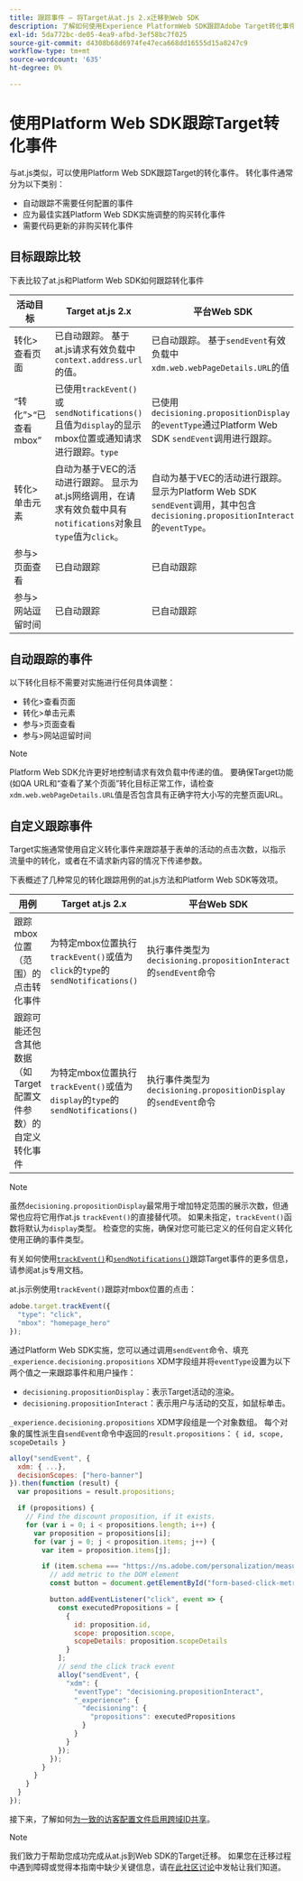 ```yaml
---
title: 跟踪事件 — 将Target从at.js 2.x迁移到Web SDK
description: 了解如何使用Experience PlatformWeb SDK跟踪Adobe Target转化事件。
exl-id: 5da772bc-de05-4ea9-afbd-3ef58bc7f025
source-git-commit: d4308b68d6974fe47eca668dd16555d15a8247c9
workflow-type: tm+mt
source-wordcount: '635'
ht-degree: 0%

---
```


# 使用Platform Web SDK跟踪Target转化事件

与at.js类似，可以使用Platform Web SDK跟踪Target的转化事件。 转化事件通常分为以下类别：

* 自动跟踪不需要任何配置的事件
* 应为最佳实践Platform Web SDK实施调整的购买转化事件
* 需要代码更新的非购买转化事件

## 目标跟踪比较

下表比较了at.js和Platform Web SDK如何跟踪转化事件

| 活动目标 | Target at.js 2.x | 平台Web SDK |
|---|---|---|
| 转化>查看页面 | 已自动跟踪。 基于at.js请求有效负载中`context.address.url`的值。 | 已自动跟踪。 基于`sendEvent`有效负载中`xdm.web.webPageDetails.URL`的值 |
| “转化”>“已查看mbox” | 已使用`trackEvent()`或`sendNotifications()`且值为`display`的显示mbox位置或通知请求进行跟踪。`type` | 已使用`decisioning.propositionDisplay`的`eventType`通过Platform Web SDK `sendEvent`调用进行跟踪。 |
| 转化>单击元素 | 自动为基于VEC的活动进行跟踪。 显示为at.js网络调用，在请求有效负载中具有`notifications`对象且`type`值为`click`。 | 自动为基于VEC的活动进行跟踪。 显示为Platform Web SDK `sendEvent`调用，其中包含`decisioning.propositionInteract`的`eventType`。 |
| 参与>页面查看 | 已自动跟踪 | 已自动跟踪 |
| 参与>网站逗留时间 | 已自动跟踪 | 已自动跟踪 |

<!--
| Revenue > RPV, AOV, or Total Sales | Tracked based on the `orderTotal` parameter values for the specified mbox(es) | Tracked based on the `xdm.commerce.order.priceTotal` values. Its best to use the "any mbox" option in the goal setup. |
| Revenue > Orders | Tracked based on the unique `orderId` parameter values for the specified mbox(es) | Tracked based on the unique values for `xdm.commerce.order.purchaseID`. Its best to use the "any mbox" option in the goal setup. |
| Engagement > Custom Scoring | Tracked with the `mboxPageValue` parameter. Refer to the [dedicated documentation](https://experienceleague.adobe.com/docs/target/using/activities/success-metrics/capture-score.html) for more details. | Tracked with `data.__adobe.target.mboxPageValue` in the `sendEvent` payload |
-->

## 自动跟踪的事件

以下转化目标不需要对实施进行任何具体调整：

* 转化>查看页面
* 转化>单击元素
* 参与>页面查看
* 参与>网站逗留时间

>[!NOTE]
>
>Platform Web SDK允许更好地控制请求有效负载中传递的值。 要确保Target功能(如QA URL和“查看了某个页面”转化目标正常工作，请检查`xdm.web.webPageDetails.URL`值是否包含具有正确字符大小写的完整页面URL。

<!--
## Purchase conversion events

The following conversion goals are based on the order details information passed in the Platform Web SDK `sendEvent` payload:

* Revenue > Revenue per Visit (RPV)
* Revenue > Average Order Value (AOV)
* Revenue > Total Sales
* Revenue > Orders

Target at.js implementations typically use an order confirmation mbox with the `trackEvent()` or `sendNotifications()` functions to pass the order ID, order total, and a list of product IDs purchased. These methods are specific to Target.

The Platform Web SDK is a shared library for all Adobe applications and you may have other applications such as Adobe Analytics to consider. Because of this shared nature, its best send a single order confirmation call using the appropriate commerce XDM field group.

For more information and an example, refer to the tutorial section about [sending purchase parameters to Target](send-parameters.md#purchase-parameters). 
-->

## 自定义跟踪事件

Target实施通常使用自定义转化事件来跟踪基于表单的活动的点击次数，以指示流量中的转化，或者在不请求新内容的情况下传递参数。

下表概述了几种常见的转化跟踪用例的at.js方法和Platform Web SDK等效项。

| 用例 | Target at.js 2.x | 平台Web SDK |
|---|---|---|
| 跟踪mbox位置（范围）的点击转化事件 | 为特定mbox位置执行`trackEvent()`或值为`click`的`type`的`sendNotifications()` | 执行事件类型为`decisioning.propositionInteract`的`sendEvent`命令 |
| 跟踪可能还包含其他数据（如Target配置文件参数）的自定义转化事件 | 为特定mbox位置执行`trackEvent()`或值为`display`的`type`的`sendNotifications()` | 执行事件类型为`decisioning.propositionDisplay`的`sendEvent`命令 |

>[!NOTE]
>
>虽然`decisioning.propositionDisplay`最常用于增加特定范围的展示次数，但通常也应将它用作at.js `trackEvent()`的直接替代项。 如果未指定，`trackEvent()`函数将默认为`display`类型。 检查您的实施，确保对您可能已定义的任何自定义转化使用正确的事件类型。

有关如何使用[`trackEvent()`](https://developer.adobe.com/target/implement/client-side/atjs/atjs-functions/adobe-target-trackevent/)和[`sendNotifications()`](https://developer.adobe.com/target/implement/client-side/atjs/atjs-functions/adobe-target-sendnotifications-atjs-21/)跟踪Target事件的更多信息，请参阅at.js专用文档。

at.js示例使用`trackEvent()`跟踪对mbox位置的点击：

```JavaScript
adobe.target.trackEvent({
  "type": "click",
  "mbox": "homepage_hero"
});
```

通过Platform Web SDK实施，您可以通过调用`sendEvent`命令、填充`_experience.decisioning.propositions` XDM字段组并将`eventType`设置为以下两个值之一来跟踪事件和用户操作：

* `decisioning.propositionDisplay`：表示Target活动的渲染。
* `decisioning.propositionInteract`：表示用户与活动的交互，如鼠标单击。

`_experience.decisioning.propositions` XDM字段组是一个对象数组。 每个对象的属性派生自`sendEvent`命令中返回的`result.propositions`： `{ id, scope, scopeDetails }`

```JavaScript
alloy("sendEvent", {
  xdm: { ...},
  decisionScopes: ["hero-banner"]
}).then(function (result) {
  var propositions = result.propositions;

  if (propositions) {
    // Find the discount proposition, if it exists.
    for (var i = 0; i < propositions.length; i++) {
      var proposition = propositions[i];
      for (var j = 0; j < proposition.items; j++) {
        var item = proposition.items[j];

        if (item.schema === "https://ns.adobe.com/personalization/measurement") {
          // add metric to the DOM element
          const button = document.getElementById("form-based-click-metric");

          button.addEventListener("click", event => {
            const executedPropositions = [
              {
                id: proposition.id,
                scope: proposition.scope,
                scopeDetails: proposition.scopeDetails
              }
            ];
            // send the click track event
            alloy("sendEvent", {
              "xdm": {
                "eventType": "decisioning.propositionInteract",
                "_experience": {
                  "decisioning": {
                    "propositions": executedPropositions
                  }
                }
              }
            });
          });
        }
      }
    }
  }
});
```

接下来，了解如何[为一致的访客配置文件启用跨域ID共享](cross-domain.md)。

>[!NOTE]
>
>我们致力于帮助您成功完成从at.js到Web SDK的Target迁移。 如果您在迁移过程中遇到障碍或觉得本指南中缺少关键信息，请在[此社区讨论](https://experienceleaguecommunities.adobe.com/t5/adobe-experience-platform-data/tutorial-discussion-migrate-target-from-at-js-to-web-sdk/m-p/575587#M463)中发帖让我们知道。
